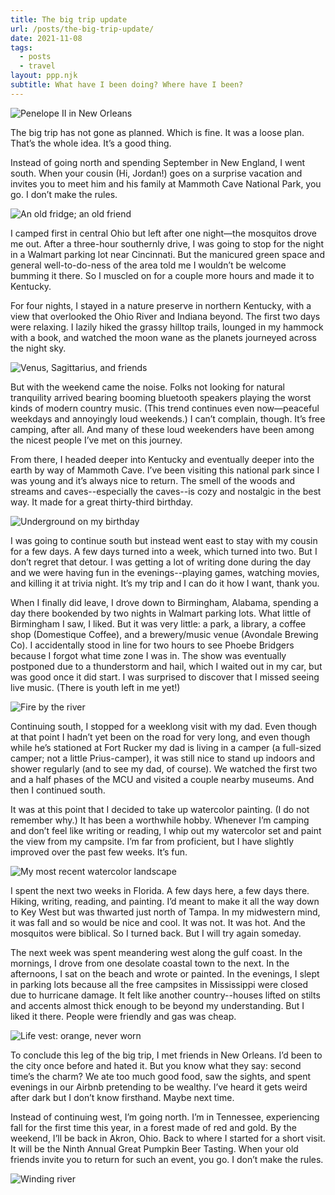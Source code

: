 ```yaml
---
title: The big trip update
url: /posts/the-big-trip-update/
date: 2021-11-08
tags:
  - posts
  - travel
layout: ppp.njk
subtitle: What have I been doing? Where have I been?
---
```


![Penelope II in New Orleans](/images/_20211107_080913.jpg)

The big trip has not gone as planned. Which is fine. It was a loose plan. That’s the whole idea. It’s a good thing.

Instead of going north and spending September in New England, I went south. When your cousin (Hi, Jordan!) goes on a surprise vacation and invites you to meet him and his family at Mammoth Cave National Park, you go. I don’t make the rules.

![An old fridge; an old friend](/images/_20210909_234126158.jpg)

I camped first in central Ohio but left after one night—the mosquitos drove me out. After a three-hour southernly drive, I was going to stop for the night in a Walmart parking lot near Cincinnati. But the manicured green space and general well-to-do-ness of the area told me I wouldn’t be welcome bumming it there. So I muscled on for a couple more hours and made it to Kentucky.

For four nights, I stayed in a nature preserve in northern Kentucky, with a view that overlooked the Ohio River and Indiana beyond. The first two days were relaxing. I lazily hiked the grassy hilltop trails, lounged in my hammock with a book, and watched the moon wane as the planets journeyed across the night sky.

![Venus, Sagittarius, and friends](/images/_20211025_185334.jpg)

But with the weekend came the noise. Folks not looking for natural tranquility arrived bearing booming bluetooth speakers playing the worst kinds of modern country music. (This trend continues even now—peaceful weekdays and annoyingly loud weekends.) I can’t complain, though. It’s free camping, after all. And many of these loud weekenders have been among the nicest people I’ve met on this journey.

From there, I headed deeper into Kentucky and eventually deeper into the earth by way of Mammoth Cave. I’ve been visiting this national park since I was young and it’s always nice to return. The smell of the woods and streams and caves--especially the caves--is cozy and nostalgic in the best way. It made for a great thirty-third birthday.

![Underground on my birthday](/images/_20210914_192006985.jpg)

I was going to continue south but instead went east to stay with my cousin for a few days. A few days turned into a week, which turned into two. But I don’t regret that detour. I was getting a lot of writing done during the day and we were having fun in the evenings--playing games, watching movies, and killing it at trivia night. It’s my trip and I can do it how I want, thank you.

When I finally did leave, I drove down to Birmingham, Alabama, spending a day there bookended by two nights in Walmart parking lots. What little of Birmingham I saw, I liked. But it was very little: a park, a library, a coffee shop (Domestique Coffee), and a brewery/music venue (Avondale Brewing Co). I accidentally stood in line for two hours to see Phoebe Bridgers because I forgot what time zone I was in. The show was eventually postponed due to a thunderstorm and hail, which I waited out in my car, but was good once it did start. I was surprised to discover that I missed seeing live music. (There is youth left in me yet!)

![Fire by the river](/images/_20211022_180543.jpg)

Continuing south, I stopped for a weeklong visit with my dad. Even though at that point I hadn’t yet been on the road for very long, and even though while he’s stationed at Fort Rucker my dad is living in a camper (a full-sized camper; not a little Prius-camper), it was still nice to stand up indoors and shower regularly (and to see my dad, of course). We watched the first two and a half phases of the MCU and visited a couple nearby museums. And then I continued south.

It was at this point that I decided to take up watercolor painting. (I do not remember why.) It has been a worthwhile hobby. Whenever I’m camping and don’t feel like writing or reading, I whip out my watercolor set and paint the view from my campsite. I’m far from proficient, but I have slightly improved over the past few weeks. It’s fun.

![My most recent watercolor landscape](/images/_20211102_150334.jpg)

I spent the next two weeks in Florida. A few days here, a few days there. Hiking, writing, reading, and painting. I’d meant to make it all the way down to Key West but was thwarted just north of Tampa. In my midwestern mind, it was fall and so would be nice and cool. It was not. It was hot. And the mosquitos were biblical. So I turned back. But I will try again someday.

The next week was spent meandering west along the gulf coast. In the mornings, I drove from one desolate coastal town to the next. In the afternoons, I sat on the beach and wrote or painted. In the evenings, I slept in parking lots because all the free campsites in Mississippi were closed due to hurricane damage. It felt like another country--houses lifted on stilts and accents almost thick enough to be beyond my understanding. But I liked it there. People were friendly and gas was cheap.

![Life vest: orange, never worn](/images/_20211031_114235.jpg)

To conclude this leg of the big trip, I met friends in New Orleans. I’d been to the city once before and hated it. But you know what they say: second time’s the charm? We ate too much good food, saw the sights, and spent evenings in our Airbnb pretending to be wealthy. I’ve heard it gets weird after dark but I don’t know firsthand. Maybe next time.

Instead of continuing west, I’m going north. I’m in Tennessee, experiencing fall for the first time this year, in a forest made of red and gold. By the weekend, I’ll be back in Akron, Ohio. Back to where I started for a short visit. It will be the Ninth Annual Great Pumpkin Beer Tasting. When your old friends invite you to return for such an event, you go. I don’t make the rules.

![Winding river](/Images/_20211026_072714.jpg)
